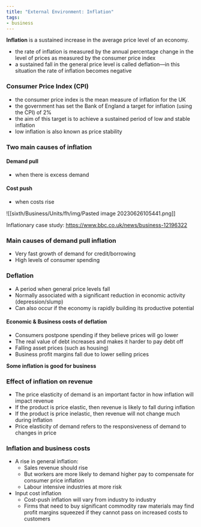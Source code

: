 ```yaml
---
title: "External Environment: Inflation"
tags:
- business
---
```


**Inflation** is a sustained increase in the average price level of an economy.

- the rate of inflation is measured by the annual percentage change in the level of prices as measured by the consumer price index
- a sustained fall in the general price level is called deflation—in this situation the rate of inflation becomes negative

### Consumer Price Index (CPI)


- the consumer price index is the mean measure of inflation for the UK
- the government has set the Bank of England a target for inflation  (using the CPI) of 2%
- the aim of this target is to achieve a sustained period of low and stable inflation
- low inflation is also known as price stability


### Two main causes of inflation

#### Demand pull

- when there is excess demand

#### Cost push

- when costs rise

![[sixth/Business/Units/fh/img/Pasted image 20230626105441.png]]



Inflationary case study: https://www.bbc.co.uk/news/business-12196322

### Main causes of demand pull inflation

- Very fast growth of demand for credit/borrowing
- High levels of consumer spending

### Deflation

- A period when general price levels fall
- Normally associated with a significant reduction in economic activity (depression/slump)
- Can also occur if the economy is rapidly building its productive potential

#### Economic & Business costs of deflation

- Consumers postpone spending if they believe prices will go lower
- The real value of debt increases and makes it harder to pay debt off
- Falling asset prices (such as housing)
- Business profit margins fall due to lower selling prices

**Some inflation is good for business**

### Effect of inflation on revenue

- The price elasticity of demand is an important factor in how inflation will impact revenue
- If the product is price elastic, then revenue is likely to fall during inflation
- If the product is price inelastic, then revenue will not change much during inflation
- Price elasticity of demand refers to the responsiveness of demand to changes in price

### Inflation and business costs

- A rise in general inflation:
	- Sales revenue should rise
	- But workers are more likely to demand higher pay to compensate for consumer price inflation
	- Labour intensive industries at more risk
- Input cost inflation
	- Cost-push inflation will vary from industry to industry
	- Firms that need to buy significant commodity raw materials may find profit margins squeezed if they cannot pass on increased costs to customers


‎‎